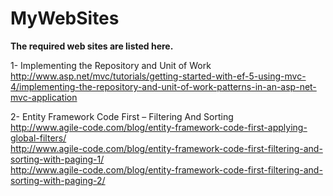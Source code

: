 MyWebSites
==========

<B>The required web sites are listed here.</B>

1- Implementing the Repository and Unit of Work<br>
http://www.asp.net/mvc/tutorials/getting-started-with-ef-5-using-mvc-4/implementing-the-repository-and-unit-of-work-patterns-in-an-asp-net-mvc-application<br>

2- Entity Framework Code First – Filtering And Sorting<br>
http://www.agile-code.com/blog/entity-framework-code-first-applying-global-filters/<br>
http://www.agile-code.com/blog/entity-framework-code-first-filtering-and-sorting-with-paging-1/<br>
http://www.agile-code.com/blog/entity-framework-code-first-filtering-and-sorting-with-paging-2/<br>
